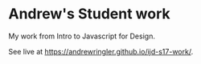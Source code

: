 # Andrew's Student work
My work from Intro to Javascript for Design.

See live at <https://andrewringler.github.io/ijd-s17-work/>.
